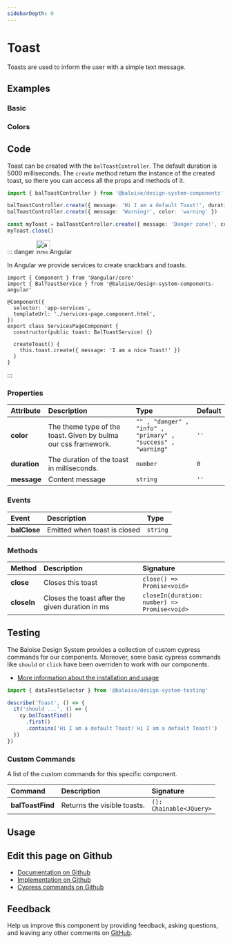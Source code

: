 ```yaml
---
sidebarDepth: 0
---
```


# Toast


<!-- START: human documentation top -->

Toasts are used to inform the user with a simple text message.

<!-- END: human documentation top -->

<ClientOnly><docs-component-tabs></docs-component-tabs></ClientOnly>


## Examples

### Basic

<ClientOnly><docs-demo-bal-toast-121></docs-demo-bal-toast-121></ClientOnly>


### Colors

<ClientOnly><docs-demo-bal-toast-122></docs-demo-bal-toast-122></ClientOnly>



## Code

<!-- START: human documentation code -->

Toast can be created with the `balToastController`. The default duration is 5000 milliseconds.
The `create` method return the instance of the created toast, so there you can access all the props and methods of it.

```typescript
import { balToastController } from '@baloise/design-system-components'

balToastController.create({ message: 'Hi I am a default Toast!', duration: 1000 })
balToastController.create({ message: 'Warning!', color: 'warning' })

const myToast = balToastController.create({ message: 'Danger zone!', color: 'danger' })
myToast.close()
```

::: danger <img src="https://angular.io/assets/images/logos/angular/angular.svg" data-origin="https://angular.io/assets/images/logos/angular/angular.svg" alt="angular" style="width: 32px">Angular

In Angular we provide services to create snackbars and toasts.

```typescript{2,9,12}
import { Component } from '@angular/core'
import { BalToastService } from '@baloise/design-system-components-angular'

@Component({
  selector: 'app-services',
  templateUrl: './services-page.component.html',
})
export class ServicesPageComponent {
  constructor(public toast: BalToastService) {}

  createToast() {
    this.toast.create({ message: 'I am a nice Toast!' })
  }
}
```

:::

<!-- END: human documentation code -->

### Properties


| Attribute    | Description                                                    | Type                                                                    | Default         |
| :----------- | :------------------------------------------------------------- | :---------------------------------------------------------------------- | :-------------- |
| **color**    | The theme type of the toast. Given by bulma our css framework. | <code>"" , "danger" , "info" , "primary" , "success" , "warning"</code> | <code>''</code> |
| **duration** | The duration of the toast in milliseconds.                     | <code>number</code>                                                     | <code>0</code>  |
| **message**  | Content message                                                | <code>string</code>                                                     | <code>''</code> |

### Events


| Event        | Description                  | Type                |
| :----------- | :--------------------------- | :------------------ |
| **balClose** | Emitted when toast is closed | <code>string</code> |

### Methods


| Method      | Description                                     | Signature                                                           |
| :---------- | :---------------------------------------------- | :------------------------------------------------------------------ |
| **close**   | Closes this toast                               | <code>close() =&#62; Promise&#60;void&#62;</code>                   |
| **closeIn** | Closes the toast after the given duration in ms | <code>closeIn(duration: number) =&#62; Promise&#60;void&#62;</code> |

## Testing

The Baloise Design System provides a collection of custom cypress commands for our components. Moreover, some basic cypress commands like `should` or `click` have been overriden to work with our components.

- [More information about the installation and usage](/components/tooling/testing.html)

<!-- START: human documentation testing -->

```typescript
import { dataTestSelector } from '@baloise/design-system-testing'

describe('Toast', () => {
  it('should ...', () => {
    cy.balToastFind()
      .first()
      .contains('Hi I am a default Toast! Hi I am a default Toast!')
  })
})
```

<!-- END: human documentation testing -->

### Custom Commands

A list of the custom commands for this specific component.

| Command          | Description                 | Signature                                  |
| :--------------- | :-------------------------- | :----------------------------------------- |
| **balToastFind** | Returns the visible toasts. | <code>(): Chainable&#60;JQuery&#62;</code> |

## Usage

<!-- START: human documentation usage -->

<!-- END: human documentation usage -->



## Edit this page on Github

* [Documentation on Github](https://github.com/baloise/design-system/blob/master/docs/src/components/components/bal-toast.md)
* [Implementation on Github](https://github.com/baloise/design-system/blob/master/packages/components/src/components/bal-toast)
* [Cypress commands on Github](https://github.com/baloise/design-system/blob/master/packages/testing/src/commands)

## Feedback

Help us improve this component by providing feedback, asking questions, and leaving any other comments on [GitHub](https://github.com/baloise/design-system/issues/new).


<ClientOnly>
  <docs-component-script tag="balToast"></docs-component-script>
</ClientOnly>
